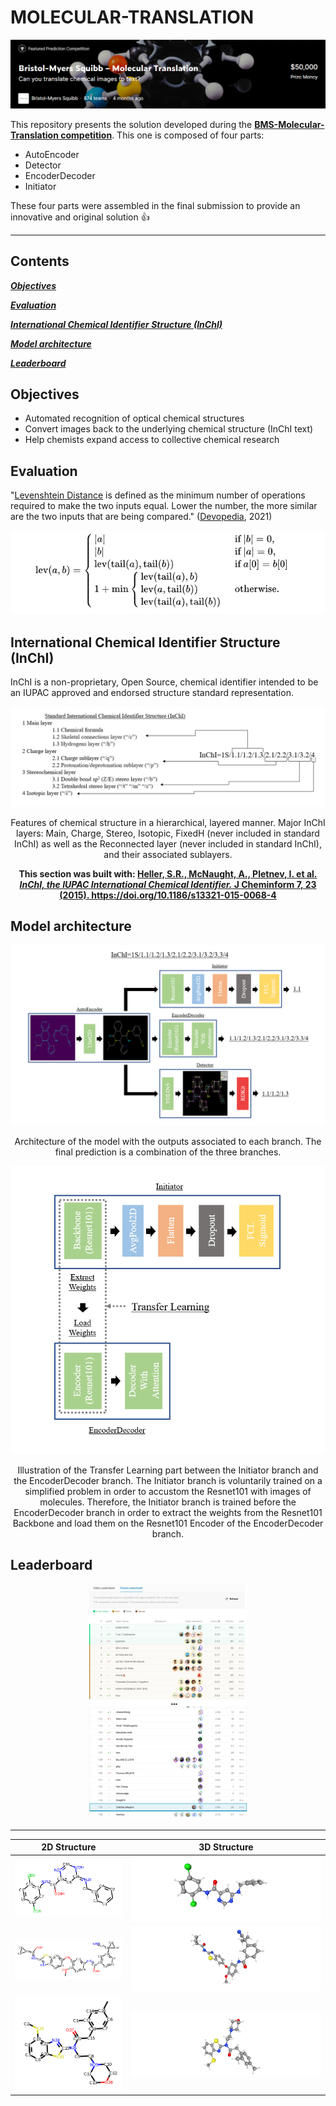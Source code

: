 # MOLECULAR-TRANSLATION

<p align="center">
  <img src="./img/bristol.png">
</p>

This repository presents the solution developed during the **[BMS-Molecular-Translation competition](https://www.kaggle.com/c/bms-molecular-translation)**.
This one is composed of four parts:
* AutoEncoder
* Detector
* EncoderDecoder
* Initiator

These four parts were assembled in the final submission to provide an innovative and original solution 👍

---

## Contents

[***Objectives***](https://github.com/Fpiotro/MOLECULAR-TRANSLATION#objectives)

[***Evaluation***](https://github.com/Fpiotro/MOLECULAR-TRANSLATION#evaluation)

[***International Chemical Identifier Structure (InChI)***](https://github.com/Fpiotro/MOLECULAR-TRANSLATION#international-chemical-identifier-structure-inchi)

[***Model architecture***](https://github.com/Fpiotro/MOLECULAR-TRANSLATION#model-architecture)

[***Leaderboard***](https://github.com/Fpiotro/MOLECULAR-TRANSLATION#leaderboard)

## Objectives
* Automated recognition of optical chemical structures 
* Convert images back to the underlying chemical structure (InChI text) 
* Help chemists expand access to collective chemical research

## Evaluation

"[Levenshtein Distance](https://medium.com/@ethannam/understanding-the-levenshtein-distance-equation-for-beginners-c4285a5604f0) is defined as the minimum number of operations required to make the two inputs equal. Lower the number, the more similar are the two inputs that are being compared." ([Devopedia](https://devopedia.org/levenshtein-distance), 2021)

<p align="center">
  <img src="./img/evaluation.png">
</p>

## International Chemical Identifier Structure (InChI)

InChI is a non-proprietary, Open Source, chemical identifier intended to be an IUPAC approved and endorsed structure standard representation.

<p align="center">
  <img src="./img/Structure.png">
   <p align="center">
    Features of chemical structure in a hierarchical, layered manner. Major InChI layers: Main, Charge, Stereo, Isotopic, FixedH (never included in standard InChI) as well as the Reconnected layer (never included in standard InChI), and their associated sublayers.
  </p>
</p>

<p align="center">
  <b> This section was built with: <a href="https://jcheminf.biomedcentral.com/articles/10.1186/s13321-015-0068-4"> Heller, S.R., McNaught, A., Pletnev, I. et al. <i>InChI, the IUPAC International Chemical Identifier.</i> J Cheminform 7, 23 (2015). https://doi.org/10.1186/s13321-015-0068-4 </a>
  </b>
</p>

## Model architecture

<p align="center">
  <img src="./img/Architecture_0.png">
   <p align="center">
    Architecture of the model with the outputs associated to each branch. The final prediction is a combination of the three branches.
  </p>
</p>

<p align="center">
  <img src="./img/Transfer_Learning.png">
   <p align="center">
    Illustration of the Transfer Learning part between the Initiator branch and the EncoderDecoder branch. The Initiator branch is voluntarily trained on a simplified problem in order to accustom the Resnet101 with images of molecules. Therefore, the Initiator branch is trained before the EncoderDecoder branch in order to extract the weights from the Resnet101 Backbone and load them on the Resnet101 Encoder of the EncoderDecoder branch.
  </p>
</p>

## Leaderboard

<p align="center">
  <img src="./img/Score.png" width=50% height=50%>
</p>

---

2D Structure             |  3D Structure
:-------------------------:|:-------------------------:
![](./img/RDKIT_SMILES.png)  |  ![](./img/Mol_3D_1.png)
![](./img/RDKIT_SMILES_2.png)  |  ![](./img/Mol_3D_2.png)
![](./img/RDKIT_SMILES_3.png)  |  ![](./img/Mol_3D_3.png)
